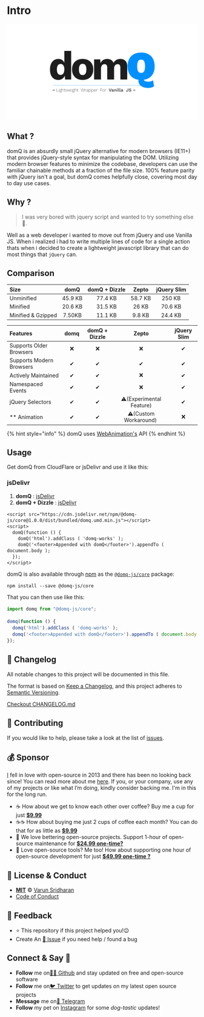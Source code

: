# Intro

![](.gitbook/assets/banner.jpg)

## What ?

domQ is an absurdly small jQuery alternative for modern browsers \(IE11+\) that provides jQuery-style syntax for manipulating the DOM. Utilizing modern browser features to minimize the codebase, developers can use the familiar chainable methods at a fraction of the file size. 100% feature parity with jQuery isn't a goal, but domQ comes helpfully close, covering most day to day use cases.

## Why ?

> I was very bored with jquery script and wanted to try something else🙈.

Well as a web developer i wanted to move out from jQuery and use Vanilla JS. When i realized i had to write multiple lines of code for a single action thats when i decided to create a lightweight javascript library that can do most things that `jQuery` can.

## Comparison

| Size | domQ | domQ + Dizzle | Zepto | jQuery Slim |
| :--- | :---: | :---: | :---: | :---: |
| Unminified | 45.9 KB | 77.4 KB | 58.7 KB | 250 KB | 
| Minified | 20.6 KB | 31.5 KB | 26 KB | 70.6 KB |
| Minified & Gzipped | 7.50KB | 11.1 KB | 9.8 KB | 24.4 KB |

| Features | domq | domQ + Dizzle | Zepto | jQuery Slim |
| :--- | :---: | :---: | :---: | :---: |
| Supports Older Browsers | ❌ | ❌ | ❌ | ✔ |
| Supports Modern Browsers | ✔ | ✔ | ✔ | ✔ |
| Actively Maintained | ✔ | ✔ | ❌ | ✔ |
| Namespaced Events | ✔ | ✔ | ❌ | ✔ |
| jQuery Selectors | ✔ | ✔ | ⚠️\(Experimental Feature\) | ✔ |
| \*\* Animation | ✔ | ✔ | ⚠️\(Custom Workaround\) ️ | ❌ |

{% hint style="info" %}
 domQ uses [WebAnimation's](https://github.com/web-animations/web-animations-js) API
{% endhint %}

## Usage

Get domQ from CloudFlare or jsDelivr and use it like this:

### jsDelivr

1. **domQ** : [jsDelivr](https://cdn.jsdelivr.net/npm/@domq-js/core@1.0.0/dist/standalone/domq.umd.min.js)
2. **domQ + Dizzle** : [jsDelivr](https://cdn.jsdelivr.net/npm/@domq-js/core@1.0.0/dist/bundled/domq.umd.min.js)

```markup
<script src="https://cdn.jsdelivr.net/npm/@domq-js/core@1.0.0/dist/bundled/domq.umd.min.js"></script>
<script>
  domQ(function () {
    domQ('html').addClass ( 'domq-works' );
    domQ('<footer>Appended with domQ</footer>').appendTo ( document.body );
  });
</script>
```

domQ is also available through [npm](https://npmjs.com/) as the [`@domq-js/core`](https://npmjs.com/package/domq) package:

```text
npm install --save @domq-js/core
```

That you can then use like this:

```javascript
import domq from "@domq-js/core";

domq(function () {
  domq('html').addClass ( 'domq-works' );
  domq('<footer>Appended with domQ</footer>').appendTo ( document.body );
});
```

## 📝 Changelog

All notable changes to this project will be documented in this file.

The format is based on [Keep a Changelog](https://keepachangelog.com/en/1.0.0/), and this project adheres to [Semantic Versioning](https://semver.org/spec/v2.0.0.html).

[Checkout CHANGELOG.md](https://github.com/domq-js/core/blob/docs/CHANGELOG.md)

## 🤝 Contributing

If you would like to help, please take a look at the list of [issues](https://github.com/domq-js/core/blob/docs/issues).

## 💰 Sponsor

[I](https://sva.onl/twitter/) fell in love with open-source in 2013 and there has been no looking back since! You can read more about me [here](https://sva.onl/website/). If you, or your company, use any of my projects or like what I’m doing, kindly consider backing me. I'm in this for the long run.

* ☕ How about we get to know each other over coffee? Buy me a cup for just [**$9.99**](https://sva.onl/buymeacoffee)
* ☕️☕️ How about buying me just 2 cups of coffee each month? You can do that for as little as [**$9.99**](https://sva.onl/buymeacoffee)
* 🔰 We love bettering open-source projects. Support 1-hour of open-source maintenance for [**$24.99 one-time?**](https://sva.onl/paypal)
* 🚀 Love open-source tools? Me too! How about supporting one hour of open-source development for just [**$49.99 one-time ?**](https://sva.onl/paypal)

## 📜 License & Conduct

* [**MIT**](https://github.com/domq-js/core/blob/docs/LICENSE) © [Varun Sridharan](https://github.com/domq-js/core/blob/docs/website)
* [Code of Conduct](https://github.com/domq-js/core/blob/docs/code-of-conduct.md)

## 📣 Feedback

* ⭐ This repository if this project helped you!😉
* Create An [🔧 Issue](https://github.com/domq-js/core/blob/docs/issues) if you need help / found a bug

## Connect & Say 👋

* **Follow** me on[👨‍💻 Github](https://sva.onl/github/) and stay updated on free and open-source software
* **Follow** me on[🐦 Twitter](https://sva.onl/twitter/) to get updates on my latest open source projects
* **Message** me on[📠 Telegram](https://sva.onl/telegram/)
* **Follow** my pet on [Instagram](https://www.instagram.com/sofythelabrador/) for some _dog-tastic_ updates!

